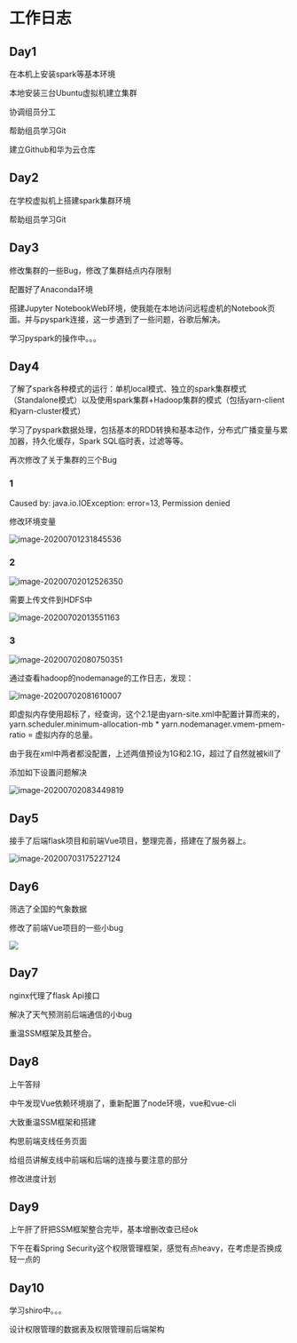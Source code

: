 # 工作日志

## Day1

在本机上安装spark等基本环境

本地安装三台Ubuntu虚拟机建立集群

协调组员分工

帮助组员学习Git

建立Github和华为云仓库

## Day2

在学校虚拟机上搭建spark集群环境

帮助组员学习Git

## Day3

修改集群的一些Bug，修改了集群结点内存限制

配置好了Anaconda环境

搭建Jupyter NotebookWeb环境，使我能在本地访问远程虚机的Notebook页面。并与pyspark连接，这一步遇到了一些问题，谷歌后解决。

学习pyspark的操作中。。。

## Day4

了解了spark各种模式的运行：单机local模式、独立的spark集群模式（Standalone模式）以及使用spark集群+Hadoop集群的模式（包括yarn-client和yarn-cluster模式）

学习了pyspark数据处理，包括基本的RDD转换和基本动作，分布式广播变量与累加器，持久化缓存，Spark SQL临时表，过滤等等。

再次修改了关于集群的三个Bug

### 1

Caused by: java.io.IOException: error=13, Permission denied

修改环境变量

![image-20200701231845536](http://image.hihia.top/Screenshot/20200702170718.png)

### 2

![image-20200702012526350](http://image.hihia.top/Screenshot/20200702170738.png)

需要上传文件到HDFS中

![image-20200702013551163](http://image.hihia.top/Screenshot/20200702170743.png)

### 3

![image-20200702080750351](http://image.hihia.top/Screenshot/20200702170828.png)

通过查看hadoop的nodemanage的工作日志，发现：

![image-20200702081610007](http://image.hihia.top/Screenshot/20200702170830.png)

即虚拟内存使用超标了，经查询，这个2.1是由yarn-site.xml中配置计算而来的，yarn.scheduler.minimum-allocation-mb * yarn.nodemanager.vmem-pmem-ratio = 虚拟内存的总量。

由于我在xml中两者都没配置，上述两值预设为1G和2.1G，超过了自然就被kill了

添加如下设置问题解决

![image-20200702083449819](http://image.hihia.top/Screenshot/20200702170833.png)

## Day5

接手了后端flask项目和前端Vue项目，整理完善，搭建在了服务器上。

![image-20200703175227124](http://image.hihia.top/Screenshot/20200703175229.png)

## Day6

筛选了全国的气象数据

修改了前端Vue项目的一些小bug

![](http://image.hihia.top/Screenshot/20200704172434.png)

## Day7

nginx代理了flask Api接口

解决了天气预测前后端通信的小bug

重温SSM框架及其整合。

## Day8

上午答辩

中午发现Vue依赖环境崩了，重新配置了node环境，vue和vue-cli

大致重温SSM框架和搭建

构思前端支线任务页面

给组员讲解支线中前端和后端的连接与要注意的部分

修改进度计划

## Day9

上午肝了肝把SSM框架整合完毕，基本增删改查已经ok

下午在看Spring Security这个权限管理框架，感觉有点heavy，在考虑是否换成轻一点的

## Day10

学习shiro中。。。

设计权限管理的数据表及权限管理前后端架构
